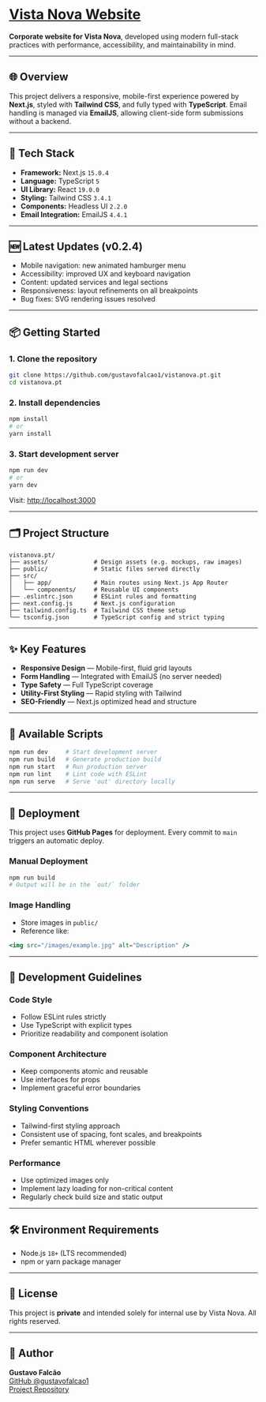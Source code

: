 # [Vista Nova Website](https://vistanova.pt/)

**Corporate website for Vista Nova**, developed using modern full-stack practices with performance, accessibility, and maintainability in mind.

---

## 🌐 Overview

This project delivers a responsive, mobile-first experience powered by **Next.js**, styled with **Tailwind CSS**, and fully typed with **TypeScript**. Email handling is managed via **EmailJS**, allowing client-side form submissions without a backend.

---

## 🚧 Tech Stack

- **Framework:** Next.js `15.0.4`
- **Language:** TypeScript `5`
- **UI Library:** React `19.0.0`
- **Styling:** Tailwind CSS `3.4.1`
- **Components:** Headless UI `2.2.0`
- **Email Integration:** EmailJS `4.4.1`

---

## 🆕 Latest Updates (v0.2.4)

- Mobile navigation: new animated hamburger menu
- Accessibility: improved UX and keyboard navigation
- Content: updated services and legal sections
- Responsiveness: layout refinements on all breakpoints
- Bug fixes: SVG rendering issues resolved

---

## 📦 Getting Started

### 1. Clone the repository
```bash
git clone https://github.com/gustavofalcao1/vistanova.pt.git
cd vistanova.pt
```

### 2. Install dependencies
```bash
npm install
# or
yarn install
```

### 3. Start development server
```bash
npm run dev
# or
yarn dev
```

Visit: [http://localhost:3000](http://localhost:3000)

---

## 🗂 Project Structure

```
vistanova.pt/
├── assets/             # Design assets (e.g. mockups, raw images)
├── public/             # Static files served directly
├── src/
│   ├── app/            # Main routes using Next.js App Router
│   └── components/     # Reusable UI components
├── .eslintrc.json      # ESLint rules and formatting
├── next.config.js      # Next.js configuration
├── tailwind.config.ts  # Tailwind CSS theme setup
└── tsconfig.json       # TypeScript config and strict typing
```

---

## ✨ Key Features

- **Responsive Design** — Mobile-first, fluid grid layouts
- **Form Handling** — Integrated with EmailJS (no server needed)
- **Type Safety** — Full TypeScript coverage
- **Utility-First Styling** — Rapid styling with Tailwind
- **SEO-Friendly** — Next.js optimized head and structure

---

## 🔧 Available Scripts

```bash
npm run dev     # Start development server
npm run build   # Generate production build
npm run start   # Run production server
npm run lint    # Lint code with ESLint
npm run serve   # Serve 'out' directory locally
```

---

## 🚀 Deployment

This project uses **GitHub Pages** for deployment. Every commit to `main` triggers an automatic deploy.

### Manual Deployment
```bash
npm run build
# Output will be in the `out/` folder
```

### Image Handling
- Store images in `public/`
- Reference like:
```jsx
<img src="/images/example.jpg" alt="Description" />
```

---

## 📐 Development Guidelines

### Code Style
- Follow ESLint rules strictly
- Use TypeScript with explicit types
- Prioritize readability and component isolation

### Component Architecture
- Keep components atomic and reusable
- Use interfaces for props
- Implement graceful error boundaries

### Styling Conventions
- Tailwind-first styling approach
- Consistent use of spacing, font scales, and breakpoints
- Prefer semantic HTML wherever possible

### Performance
- Use optimized images only
- Implement lazy loading for non-critical content
- Regularly check build size and static output

---

## 🛠 Environment Requirements

- Node.js `18+` (LTS recommended)
- npm or yarn package manager

---

## 📄 License

This project is **private** and intended solely for internal use by Vista Nova.
All rights reserved.

---

## 👤 Author
**Gustavo Falcão**  
[GitHub @gustavofalcao1](https://github.com/gustavofalcao1)  
[Project Repository](https://github.com/gustavofalcao1/vistanova.pt)

